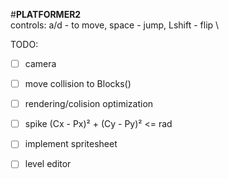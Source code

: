#**PLATFORMER2** \
controls: a/d - to move, space - jump, Lshift - flip \

TODO: 
- [ ] camera
- [ ] move collision to Blocks()
- [ ] rendering/colision optimization
- [ ] spike (Cx - Px)² + (Cy - Py)² <= rad
- [ ] implement spritesheet
- [ ] level editor

